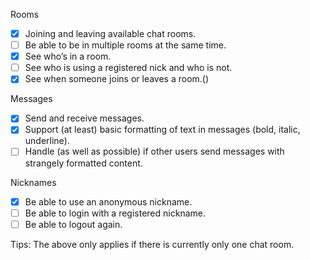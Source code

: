 Rooms  
- [x] Joining and leaving available chat rooms.  
- [ ] Be able to be in multiple rooms at the same time.  
- [x] See who’s in a room.  
- [ ] See who is using a registered nick and who is not.  
- [x] See when someone joins or leaves a room.()  

Messages  
- [x] Send and receive messages.  
- [x] Support (at least) basic formatting of text in messages (bold, italic, underline).  
- [ ] Handle (as well as possible) if other users send messages with strangely formatted content.  

Nicknames  
- [x] Be able to use an anonymous nickname.  
- [ ] Be able to login with a registered nickname.  
- [ ] Be able to logout again.  

Tips: The above only applies if there is currently only one chat room.